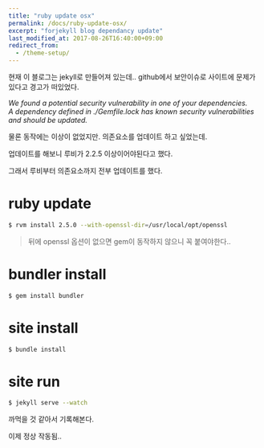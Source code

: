 ```yaml
---
title: "ruby update osx"
permalink: /docs/ruby-update-osx/
excerpt: "forjekyll blog dependancy update"
last_modified_at: 2017-08-26T16:40:00+09:00
redirect_from:
  - /theme-setup/
---
```


현재 이 블로그는 jekyll로 만들어져 있는데.. github에서 보안이슈로 사이트에 문제가 있다고 경고가 떠있었다.

*We found a potential security vulnerability in one of your dependencies.  
 A dependency defined in ./Gemfile.lock has known security vulnerabilities and should be updated.*

물론 동작에는 이상이 없었지만. 의존요소를 업데이트 하고 싶었는데. 

업데이트를 해보니 루비가 2.2.5 이상이어야된다고 했다.

그래서 루비부터 의존요소까지 전부 업데이트를 했다.

# ruby update

```bash
$ rvm install 2.5.0 --with-openssl-dir=/usr/local/opt/openssl
```

> 뒤에 openssl 옵션이 없으면 gem이 동작하지 않으니 꼭 붙여야한다..

# bundler install

```bash
$ gem install bundler
```

# site install

```bash
$ bundle install
```

# site run

```bash
$ jekyll serve --watch
```

까먹을 것 같아서 기록해본다.

이제 정상 작동됨..
